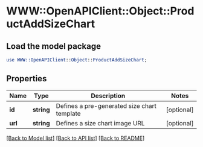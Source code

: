 # WWW::OpenAPIClient::Object::ProductAddSizeChart

## Load the model package
```perl
use WWW::OpenAPIClient::Object::ProductAddSizeChart;
```

## Properties
Name | Type | Description | Notes
------------ | ------------- | ------------- | -------------
**id** | **string** | Defines a pre-generated size chart template | [optional] 
**url** | **string** | Defines a size chart image URL | [optional] 

[[Back to Model list]](../README.md#documentation-for-models) [[Back to API list]](../README.md#documentation-for-api-endpoints) [[Back to README]](../README.md)


